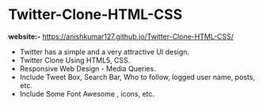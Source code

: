 # Twitter-Clone-HTML-CSS
  <b> website:-</b> https://anishkumar127.github.io/Twitter-Clone-HTML-CSS/
- Twitter has a simple and a very attractive UI design.
- Twitter Clone Using HTML5, CSS. 
- Responsive Web Design - Media Queries. 
- Include Tweet Box, Search Bar, Who to follow, logged user name, posts, etc.
- Include Some Font Awesome , icons, etc. 
